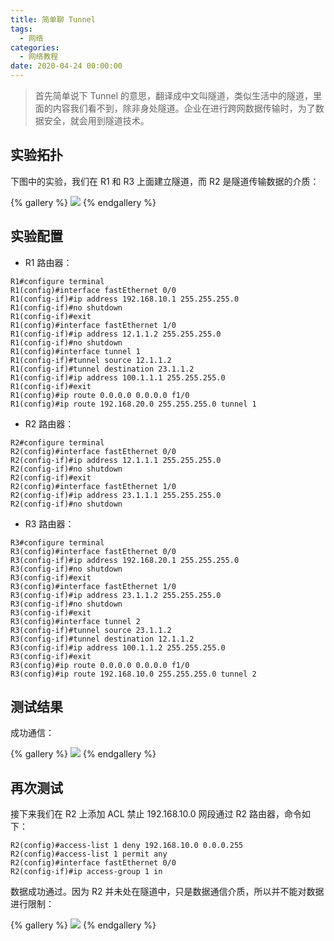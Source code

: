 ```yaml
---
title: 简单聊 Tunnel
tags:
  - 网络
categories:
  - 网络教程
date: 2020-04-24 00:00:00
---
```


> 首先简单说下 Tunnel 的意思，翻译成中文叫隧道，类似生活中的隧道，里面的内容我们看不到，除非身处隧道。企业在进行跨网数据传输时，为了数据安全，就会用到隧道技术。

<!-- more -->

## 实验拓扑

下图中的实验，我们在 R1 和 R3 上面建立隧道，而 R2 是隧道传输数据的介质：

{% gallery %}
![](https://cdn.dusays.com/2020/04/214-1.jpg)
{% endgallery %}

## 实验配置

* R1 路由器：

```
R1#configure terminal
R1(config)#interface fastEthernet 0/0
R1(config-if)#ip address 192.168.10.1 255.255.255.0
R1(config-if)#no shutdown
R1(config-if)#exit
R1(config)#interface fastEthernet 1/0
R1(config-if)#ip address 12.1.1.2 255.255.255.0
R1(config-if)#no shutdown
R1(config)#interface tunnel 1
R1(config-if)#tunnel source 12.1.1.2
R1(config-if)#tunnel destination 23.1.1.2
R1(config-if)#ip address 100.1.1.1 255.255.255.0
R1(config-if)#exit
R1(config)#ip route 0.0.0.0 0.0.0.0 f1/0
R1(config)#ip route 192.168.20.0 255.255.255.0 tunnel 1
```

* R2 路由器：

```
R2#configure terminal
R2(config)#interface fastEthernet 0/0
R2(config-if)#ip address 12.1.1.1 255.255.255.0
R2(config-if)#no shutdown
R2(config-if)#exit
R2(config)#interface fastEthernet 1/0
R2(config-if)#ip address 23.1.1.1 255.255.255.0
R2(config-if)#no shutdown
```

* R3 路由器：

```
R3#configure terminal
R3(config)#interface fastEthernet 0/0
R3(config-if)#ip address 192.168.20.1 255.255.255.0
R3(config-if)#no shutdown
R3(config-if)#exit
R3(config)#interface fastEthernet 1/0
R3(config-if)#ip address 23.1.1.2 255.255.255.0
R3(config-if)#no shutdown
R3(config-if)#exit
R3(config)#interface tunnel 2
R3(config-if)#tunnel source 23.1.1.2
R3(config-if)#tunnel destination 12.1.1.2
R3(config-if)#ip address 100.1.1.2 255.255.255.0
R3(config-if)#exit
R3(config)#ip route 0.0.0.0 0.0.0.0 f1/0
R3(config)#ip route 192.168.10.0 255.255.255.0 tunnel 2
```

## 测试结果

成功通信：

{% gallery %}
![](https://cdn.dusays.com/2020/04/214-2.jpg)
{% endgallery %}

## 再次测试

接下来我们在 R2 上添加 ACL 禁止 192.168.10.0 网段通过 R2 路由器，命令如下：

```
R2(config)#access-list 1 deny 192.168.10.0 0.0.0.255
R2(config)#access-list 1 permit any
R2(config)#interface fastEthernet 0/0
R2(config-if)#ip access-group 1 in
```

数据成功通过。因为 R2 并未处在隧道中，只是数据通信介质，所以并不能对数据进行限制：

{% gallery %}
![](https://cdn.dusays.com/2020/04/214-3.jpg)
{% endgallery %}